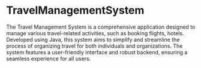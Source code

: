 # TravelManagementSystem
The Travel Management System is a comprehensive application designed to manage various travel-related activities, such as booking flights, hotels. Developed using Java, this system aims to simplify and streamline the process of organizing travel for both individuals and organizations. The system features a user-friendly interface and robust backend, ensuring a seamless experience for all users.
